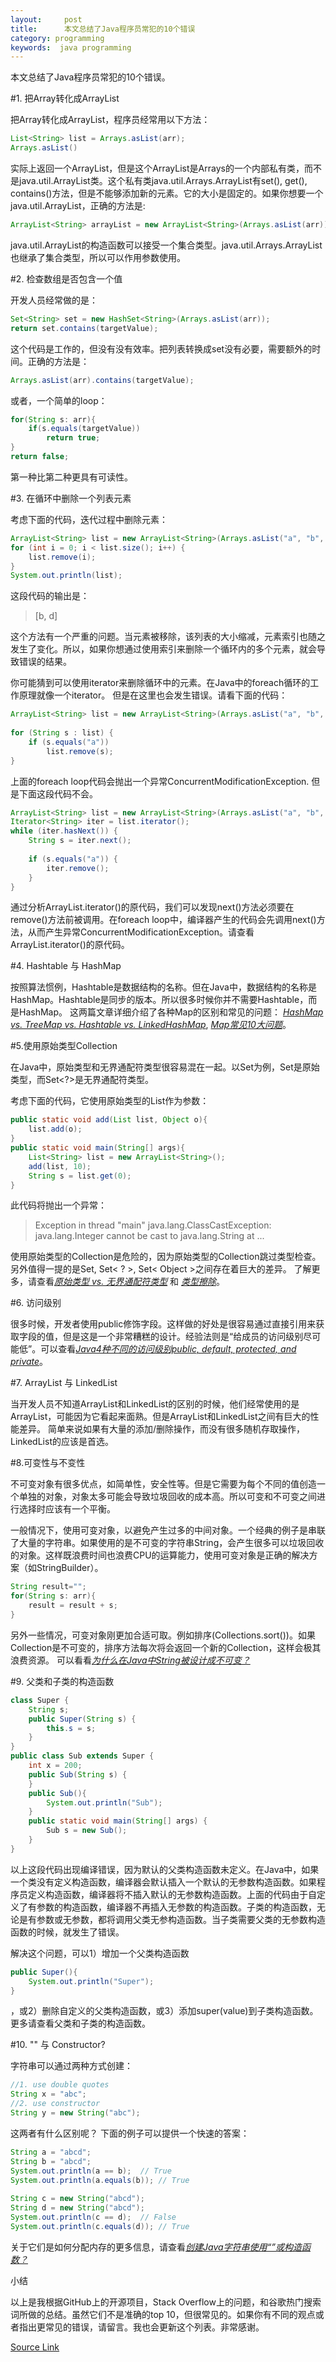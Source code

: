 ```yaml
---
layout:     post
title:      本文总结了Java程序员常犯的10个错误
category: programming
keywords:  java programming 
---
```

本文总结了Java程序员常犯的10个错误。

#1. 把Array转化成ArrayList

把Array转化成ArrayList，程序员经常用以下方法：
```java
List<String> list = Arrays.asList(arr);
Arrays.asList()
```
实际上返回一个ArrayList，但是这个ArrayList是Arrays的一个内部私有类，而不是java.util.ArrayList类。这个私有类java.util.Arrays.ArrayList有set(), get(), contains()方法，但是不能够添加新的元素。它的大小是固定的。如果你想要一个java.util.ArrayList，正确的方法是:
```java
ArrayList<String> arrayList = new ArrayList<String>(Arrays.asList(arr));
```
java.util.ArrayList的构造函数可以接受一个集合类型。java.util.Arrays.ArrayList也继承了集合类型，所以可以作用参数使用。

#2. 检查数组是否包含一个值

开发人员经常做的是：
```java
Set<String> set = new HashSet<String>(Arrays.asList(arr));
return set.contains(targetValue);
```
这个代码是工作的，但没有没有效率。把列表转换成set没有必要，需要额外的时间。正确的方法是：
```java
Arrays.asList(arr).contains(targetValue);
```
或者，一个简单的loop：
```java
for(String s: arr){
	if(s.equals(targetValue))
		return true;
}
return false;
```
第一种比第二种更具有可读性。

#3. 在循环中删除一个列表元素

考虑下面的代码，迭代过程中删除元素：
```java
ArrayList<String> list = new ArrayList<String>(Arrays.asList("a", "b", "c", "d"));
for (int i = 0; i < list.size(); i++) {
	list.remove(i);
}
System.out.println(list);
```
这段代码的输出是：
>[b, d]

这个方法有一个严重的问题。当元素被移除，该列表的大小缩减，元素索引也随之发生了变化。所以，如果你想通过使用索引来删除一个循环内的多个元素，就会导致错误的结果。

你可能猜到可以使用iterator来删除循环中的元素。在Java中的foreach循环的工作原理就像一个iterator。 但是在这里也会发生错误。请看下面的代码：
```java
ArrayList<String> list = new ArrayList<String>(Arrays.asList("a", "b", "c", "d"));
 
for (String s : list) {
	if (s.equals("a"))
		list.remove(s);
}
```
上面的foreach loop代码会抛出一个异常ConcurrentModificationException. 但是下面这段代码不会。
```java
ArrayList<String> list = new ArrayList<String>(Arrays.asList("a", "b", "c", "d"));
Iterator<String> iter = list.iterator();
while (iter.hasNext()) {
	String s = iter.next();
 
	if (s.equals("a")) {
		iter.remove();
	}
}
```
通过分析ArrayList.iterator()的原代码，我们可以发现next()方法必须要在remove()方法前被调用。在foreach loop中，编译器产生的代码会先调用next()方法，从而产生异常ConcurrentModificationException。请查看ArrayList.iterator()的原代码。

#4. Hashtable 与 HashMap

按照算法惯例，Hashtable是数据结构的名称。但在Java中，数据结构的名称是HashMap。Hashtable是同步的版本。所以很多时候你并不需要Hashtable，而是HashMap。 这两篇文章详细介绍了各种Map的区别和常见的问题： [*HashMap vs. TreeMap vs. Hashtable vs. LinkedHashMap*](http://www.programcreek.com/2013/03/hashmap-vs-treemap-vs-hashtable-vs-linkedhashmap/), [*Map常见10大问题*](http://www.programcreek.com/2013/09/top-9-questions-for-java-map/)。

#5.使用原始类型Collection

在Java中，原始类型和无界通配符类型很容易混在一起。以Set为例，Set是原始类型，而Set<?>是无界通配符类型。

考虑下面的代码，它使用原始类型的List作为参数：
```java
public static void add(List list, Object o){
	list.add(o);
}
public static void main(String[] args){
	List<String> list = new ArrayList<String>();
	add(list, 10);
	String s = list.get(0);
}
```
此代码将抛出一个异常：
>Exception in thread "main" java.lang.ClassCastException: java.lang.Integer cannot be cast to java.lang.String
	at ...
	
使用原始类型的Collection是危险的，因为原始类型的Collection跳过类型检查。另外值得一提的是Set, Set< ? >, Set< Object >之间存在着巨大的差异。 了解更多，请查看[*原始类型 vs. 无界通配符类型*](http://www.programcreek.com/2013/12/raw-type-set-vs-unbounded-wildcard-set/) 和 [*类型擦除*](http://www.programcreek.com/2011/12/java-type-erasure-mechanism-example/)。

#6. 访问级别

很多时候，开发者使用public修饰字段。这样做的好处是很容易通过直接引用来获取字段的值，但是这是一个非常糟糕的设计。经验法则是“给成员的访问级别尽可能低”。可以查看[*Java4种不同的访问级别public, default, protected, and private*](http://www.programcreek.com/2011/11/java-access-level-public-protected-private/)。

#7. ArrayList 与 LinkedList

当开发人员不知道ArrayList和LinkedList的区别的时候，他们经常使用的是ArrayList，可能因为它看起来面熟。但是ArrayList和LinkedList之间有巨大的性能差异。 简单来说如果有大量的添加/删除操作，而没有很多随机存取操作，LinkedList的应该是首选。

#8.可变性与不变性

不可变对象有很多优点，如简单性，安全性等。但是它需要为每个不同的值创造一个单独的对象，对象太多可能会导致垃圾回收的成本高。所以可变和不可变之间进行选择时应该有一个平衡。

一般情况下，使用可变对象，以避免产生过多的中间对象。一个经典的例子是串联了大量的字符串。如果使用的是不可变的字符串String，会产生很多可以垃圾回收的对象。这样既浪费时间也浪费CPU的运算能力，使用可变对象是正确的解决方案（如StringBuilder）。
```java
String result="";
for(String s: arr){
	result = result + s;
}
```
另外一些情况，可变对象刚更加合适可取。例如排序(Collections.sort())。如果Collection是不可变的，排序方法每次将会返回一个新的Collection，这样会极其浪费资源。 可以看看[*为什么在Java中String被设计成不可变？*](http://www.programcreek.com/2013/04/why-string-is-immutable-in-java/)

#9. 父类和子类的构造函数
```java
class Super {
    String s;
    public Super(String s) {
        this.s = s;
    }
}
public class Sub extends Super {
    int x = 200;
    public Sub(String s) {
    }
    public Sub(){
        System.out.println("Sub");
    }
    public static void main(String[] args) {
        Sub s = new Sub();
    }
}
```

以上这段代码出现编译错误，因为默认的父类构造函数未定义。在Java中，如果一个类没有定义构造函数，编译器会默认插入一个默认的无参数构造函数。如果程序员定义构造函数，编译器将不插入默认的无参数构造函数。上面的代码由于自定义了有参数的构造函数，编译器不再插入无参数的构造函数。子类的构造函数，无论是有参数或无参数，都将调用父类无参构造函数。当子类需要父类的无参数构造函数的时候，就发生了错误。

解决这个问题，可以1）增加一个父类构造函数
```java
public Super(){
    System.out.println("Super");
}
```
，或2）删除自定义的父类构造函数，或3）添加super(value)到子类构造函数。更多请查看父类和子类的构造函数。

#10. "" 与 Constructor?

字符串可以通过两种方式创建：
```java
//1. use double quotes
String x = "abc";
//2. use constructor
String y = new String("abc");
```
这两者有什么区别呢？ 下面的例子可以提供一个快速的答案：
```java
String a = "abcd";
String b = "abcd";
System.out.println(a == b);  // True
System.out.println(a.equals(b)); // True
 
String c = new String("abcd");
String d = new String("abcd");
System.out.println(c == d);  // False
System.out.println(c.equals(d)); // True
```
关于它们是如何分配内存的更多信息，请查看[*创建Java字符串使用“”或构造函数？*](http://www.programcreek.com/2014/03/create-java-string-by-double-quotes-vs-by-constructor/)

小结

以上是我根据GitHub上的开源项目，Stack Overflow上的问题，和谷歌热门搜索词所做的总结。虽然它们不是准确的top 10，但很常见的。如果你有不同的观点或者指出更常见的错误，请留言。我也会更新这个列表。非常感谢。

[Source Link](http://www.programcreek.com/2014/05/top-10-mistakes-java-developers-make/)